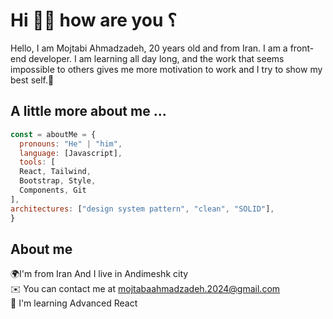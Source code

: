 <h1>Hi 🙋‍♂️ how are you ؟</h1>

<p>
  Hello, I am Mojtabi Ahmadzadeh, 20 years old and from Iran. I am a front-end developer. I am learning all day long, and the work that seems impossible to others gives me more motivation to work and I try to show my best self.💪
</p>

<h2>A little more about me ...</h2>

```javascript
const = aboutMe = {
  pronouns: "He" | "him",
  language: [Javascript],
  tools: [
  React, Tailwind,
  Bootstrap, Style,
  Components, Git
],
architectures: ["design system pattern", "clean", "SOLID"],
}
```

<h2>About me</h2>

🌍I'm from Iran And I live in Andimeshk city
<br/>
✉️ You can contact me at mojtabaahmadzadeh.2024@gmail.com
<br/>
🧠 I'm learning Advanced React
